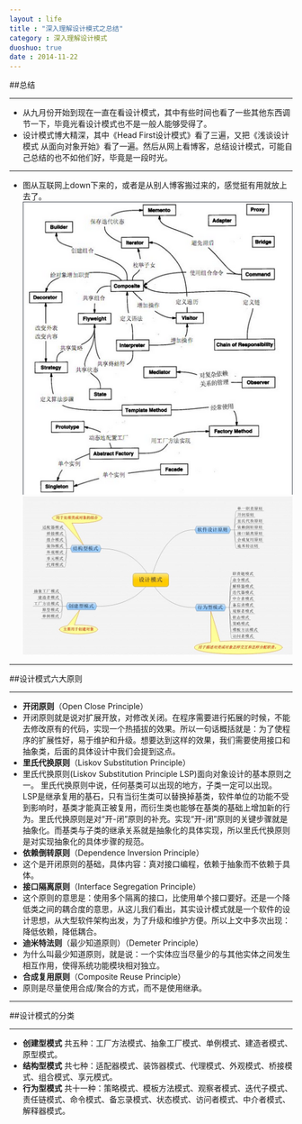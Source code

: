 ```yaml
---
layout : life
title : "深入理解设计模式之总结"
category : 深入理解设计模式
duoshuo: true
date : 2014-11-22
---
```


##总结

-------------

* 从九月份开始到现在一直在看设计模式，其中有些时间也看了一些其他东西调节一下，毕竟光看设计模式也不是一般人能够受得了。
* 设计模式博大精深，其中《Head First设计模式》看了三遍，又把《浅谈设计模式 从面向对象开始》看了一遍。然后从网上看博客，总结设计模式，可能自己总结的也不如他们好，毕竟是一段时光。

-----------------

* 图从互联网上down下来的，或者是从别人博客搬过来的，感觉挺有用就放上去了。 
![gengsuanfa](/life/picture/shejimoshi.png) 
![gengsuanfa](/life/picture/shejimoshi2.jpg)

----------------------

##设计模式六大原则

----------------------

* **开闭原则**（Open Close Principle）
 * 开闭原则就是说对扩展开放，对修改关闭。在程序需要进行拓展的时候，不能去修改原有的代码，实现一个热插拔的效果。所以一句话概括就是：为了使程序的扩展性好，易于维护和升级。想要达到这样的效果，我们需要使用接口和抽象类，后面的具体设计中我们会提到这点。
* **里氏代换原则**（Liskov Substitution Principle）
 * 里氏代换原则(Liskov Substitution Principle LSP)面向对象设计的基本原则之一。 里氏代换原则中说，任何基类可以出现的地方，子类一定可以出现。 LSP是继承复用的基石，只有当衍生类可以替换掉基类，软件单位的功能不受到影响时，基类才能真正被复用，而衍生类也能够在基类的基础上增加新的行为。里氏代换原则是对“开-闭”原则的补充。实现“开-闭”原则的关键步骤就是抽象化。而基类与子类的继承关系就是抽象化的具体实现，所以里氏代换原则是对实现抽象化的具体步骤的规范。
* **依赖倒转原则**（Dependence Inversion Principle）
 * 这个是开闭原则的基础，具体内容：真对接口编程，依赖于抽象而不依赖于具体。
* **接口隔离原则**（Interface Segregation Principle）
 * 这个原则的意思是：使用多个隔离的接口，比使用单个接口要好。还是一个降低类之间的耦合度的意思，从这儿我们看出，其实设计模式就是一个软件的设计思想，从大型软件架构出发，为了升级和维护方便。所以上文中多次出现：降低依赖，降低耦合。
* **迪米特法则**（最少知道原则）（Demeter Principle）
 * 为什么叫最少知道原则，就是说：一个实体应当尽量少的与其他实体之间发生相互作用，使得系统功能模块相对独立。
* **合成复用原则**（Composite Reuse Principle）
 * 原则是尽量使用合成/聚合的方式，而不是使用继承。
 
------------

##设计模式的分类

------------
* **创建型模式** 共五种：工厂方法模式、抽象工厂模式、单例模式、建造者模式、原型模式。
* **结构型模式** 共七种：适配器模式、装饰器模式、代理模式、外观模式、桥接模式、组合模式、享元模式。
* **行为型模式** 共十一种：策略模式、模板方法模式、观察者模式、迭代子模式、责任链模式、命令模式、备忘录模式、状态模式、访问者模式、中介者模式、解释器模式。

